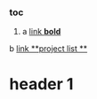 ### toc

1. a [link **bold**](https://github.com/StefanSchade/StefanSchade/new/master#header-1)

b [link **project list **](ProjectList.md)



# header 1




